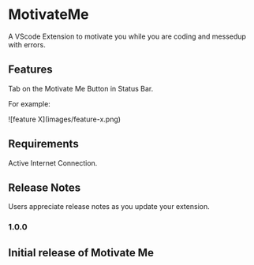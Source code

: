 # MotivateMe

A VScode Extension to motivate you while you are coding and messedup with errors.

## Features

Tab on the Motivate Me Button in Status Bar.

For example:

\!\[feature X\]\(images/feature-x.png\)

## Requirements

Active Internet Connection.

## Release Notes

Users appreciate release notes as you update your extension.

### 1.0.0

Initial release of Motivate Me
-----------------------------------------------------------------------------------------------------------

